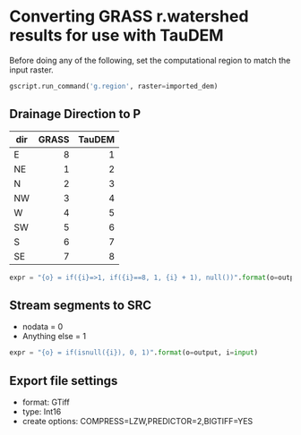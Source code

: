 # Converting GRASS r.watershed results for use with TauDEM

Before doing any of the following, set the computational region to match the
 input raster.

```python
gscript.run_command('g.region', raster=imported_dem)
```


## Drainage Direction to P


| dir | GRASS | TauDEM |
| --- | -----:| ------:|
| E   |     8 |      1 |
| NE  |     1 |      2 |
| N   |     2 |      3 |
| NW  |     3 |      4 |
| W   |     4 |      5 |
| SW  |     5 |      6 |
| S   |     6 |      7 |
| SE  |     7 |      8 |

```python
expr = "{o} = if({i}=>1, if({i}==8, 1, {i} + 1), null())".format(o=output, i=input)
```

## Stream segments to SRC

- nodata = 0
- Anything else = 1

```python
expr = "{o} = if(isnull({i}), 0, 1)".format(o=output, i=input)
```

## Export file settings

- format: GTiff
- type: Int16
- create options: COMPRESS=LZW,PREDICTOR=2,BIGTIFF=YES